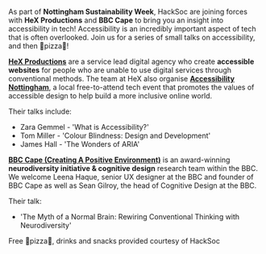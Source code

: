 As part of **Nottingham Sustainability Week**, HackSoc are joining forces with **HeX Productions** and **BBC Cape** to bring you an insight into accessibility in tech! Accessibility is an incredibly important aspect of tech that is often overlooked. Join us for a series of small talks on accessibility, and then 🍕pizza🍕!

**[HeX Productions](https://www.horlix.com/)** are a service lead digital agency who create **accessible websites** for people who are unable to use digital services through conventional methods. The team at HeX also organise **[Accessibility Nottingham](https://www.accessibilitynottingham.co.uk/)**, a local free-to-attend tech event that promotes the values of accessible design to help build a more inclusive online world.

Their talks include: 

* Zara Gemmel - 'What is Accessibility?'
* Tom Miller - 'Colour Blindness: Design and Development'
* James Hall - 'The Wonders of ARIA'

**[BBC Cape (Creating A Positive Environment)](https://twitter.com/BBCCape)** is an award-winning **neurodiversity initiative & cognitive design** research team within the BBC. We welcome Leena Haque, senior UX designer at the BBC and founder of BBC Cape as well as Sean Gilroy, the head of Cognitive Design at the BBC. 

Their talk: 

* 'The Myth of a Normal Brain: Rewiring Conventional Thinking with Neurodiversity'

Free 🍕pizza🍕, drinks and snacks provided courtesy of HackSoc